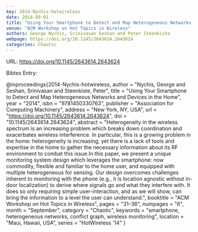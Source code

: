 ```yaml
---
key: 2014-Nychis-hotwireless
date: 2014-09-01
title: "Using Your Smartphone to Detect and Map Heterogeneous Networks and Devices in the Home"
venue: "ACM Workshop on Hot Topics in Wireless"
authors: George Nychis, Srinivasan Seshan and Peter Steenkiste
webpage: https://doi.org/10.1145/2643614.2643624
categories: Chaotic
---
```


URL: https://doi.org/10.1145/2643614.2643624

Bibtex Entry:

@inproceedings{2014-Nychis-hotwireless,
    author = "Nychis, George and Seshan, Srinivasan and Steenkiste, Peter",
    title = "Using Your Smartphone to Detect and Map Heterogeneous Networks and Devices in the Home",
    year = "2014",
    isbn = "9781450330763",
    publisher = "Association for Computing Machinery",
    address = "New York, NY, USA",
    url = "https://doi.org/10.1145/2643614.2643624",
    doi = "10.1145/2643614.2643624",
    abstract = "Heterogeneity in the wireless spectrum is an increasing problem which breaks down coordination and exacerbates wireless interference. In particular, this is a growing problem in the home: heterogeneity is increasing, yet there is a lack of tools and expertise in the home to gather the necessary information about its RF environment to combat this issue.In this paper, we present a unique monitoring system design which leverages the smartphone: now commodity, flexible and familiar to the home user, and equipped with multiple heterogeneous for sensing. Our design overcomes challenges inherent to monitoring with the phone (e.g., it is location agnostic without in-door localization) to derive where signals go and what they interfere with. It does so only requiring simple user-interaction, and as we will show, can bring the information to a level the user can understand.",
    booktitle = "ACM Workshop on Hot Topics in Wireless",
    pages = "31–36",
    numpages = "6",
    month = "September",
    category = "Chaotic",
    keywords = "smartphone, heterogeneous networks, conflict graph, wireless monitoring",
    location = "Maui, Hawaii, USA",
    series = "HotWireless '14"
}

